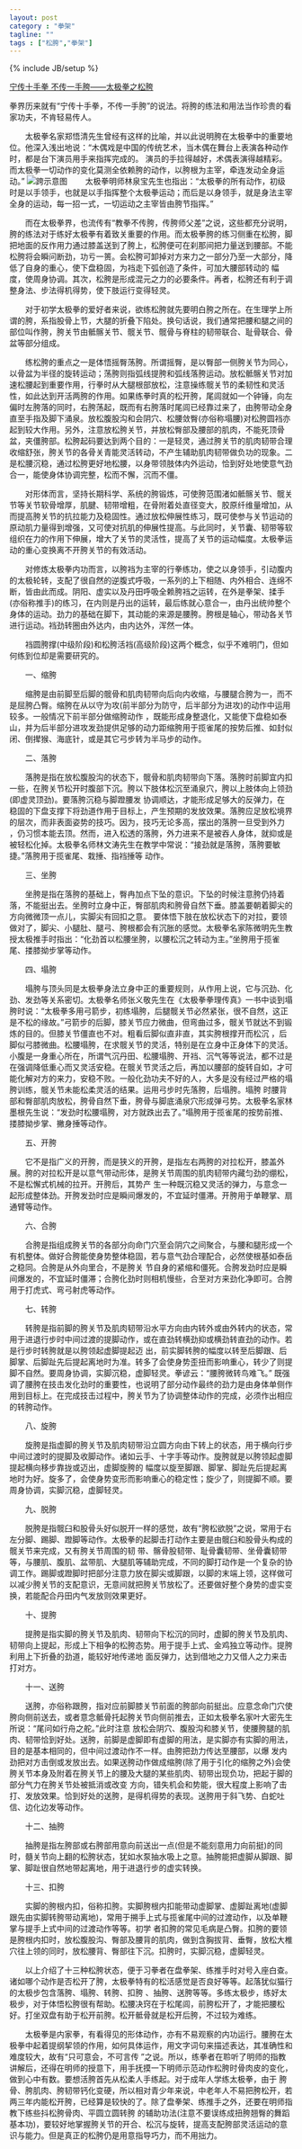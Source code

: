 ```yaml
---
layout: post
category : "拳架"
tagline: ""
tags : ["松胯","拳架"]
---
```

{% include JB/setup %}

[宁传十手拳 不传一手胯——太极拳之松胯](http://mp.weixin.qq.com/s?__biz=MjM5NzAyNDk4NA==&mid=202251438&idx=1&sn=7847451493593a31271ad70c025442cc&scene=1&key=79cf83ea5128c3e5b1c93232b2f2cdd0bd5ee36691b64a089615a8ed3d780cf38b006de75a7076cf44317accb5bd5c41&ascene=0&uin=MTE3OTExMjE0MQ%3D%3D&devicetype=iMac+MacBookPro11%2C1+OSX+OSX+10.10+build(14A389)&version=11020012&pass_ticket=48xy2qwuELYjWREMKF7Ewza0ceaEo2RVPMOPuLZ5p9HDmQ7JGPzyeFTFLMfxZ7Mt)

拳界历来就有“宁传十手拳，不传一手胯”的说法。将胯的练法和用法当作珍贵的看家功夫，不肯轻易传人。

　　太极拳名家郑悟清先生曾经有这样的比喻，并以此说明胯在太极拳中的重要地位。他深入浅出地说：“木偶戏是中国的传统艺术，当木偶在舞台上表演各种动作时，都是台下演员用手来指挥完成的。 演员的手拉得越好，术偶表演得越精彩。而太极拳一切动作的变化莫测全依赖胯的动作，以胯根为主宰，牵连发动全身运动。”
![跨示意图](http://mmbiz.qpic.cn/mmbiz/HWQfNibOQtC05Ger8UxSbiaRaKVHLqNAf2jInMMbThy6yg9jcxDPoEKIIwFgibSzjwoUSy6Tpzjia0wZ3XK4Y3LRdA/640)
　　太极拳明师林泉宝先生也指出：“太极拳的所有动作，初级时是以手领手，也就是以手指挥整个太极拳运动；而后是以身领手，就是身法主宰全身的运动，每一招一式，一切运动之主宰皆由胯节指挥。”

　　而在太极拳界，也流传有“教拳不传胯，传胯师父差”之说，这些都充分说明，胯的练法对于练好太极拳有着致关重要的作用。而太极拳胯的练习侧重在松胯，脚把地面的反作用力通过膝盖送到了胯上，松胯便可在刹那间把力量送到腰部。不能松胯将会瞬问断劲，功亏一篑。会松胯可卸掉对方来力之一部分乃至一大部分，降低了自身的重心，使下盘稳固，为裆走下弧创造了条件，可加大腰部转动的 幅度，使周身协调。其次，松胯是形成混元之力的必要条件。再者，松胯还有利于调整身法、步法得机得势，使下肢运行变得轻灵。

　　对于初学太极拳的爱好者来说，欲练松胯就先要明白胯之所在。在生理学上所谓的胯，系指股骨上节，大腿的折叠下陷处。换句话说，我们通常把腰和腿之间的部位叫作胯，胯关节由骶髂关节、髋关节、髋骨与脊柱的韧带联合、耻骨联合、骨盆等部分组成。

　　练松胯的重点之一是体悟摇臀荡胯。所谓摇臀，是以臀部一侧胯关节为同心，以骨盆为半径的旋转运动；荡胯则指弧线提胯和弧线落胯运动。放松骶髂关节对加速松腰起到重要作用，行拳时从大腿根部放松，注意操练髋关节的柔韧性和灵活性，如此达到开活两胯的作用。如果练拳时真的松开胯，尾闾就如一个钟锤，向左偏时左胯落的同时，右胯荡起，既而有右胯落时尾闾已经靠过来了，由胯带动全身直至手指及脚下涌泉。放松腹股沟和会阴穴、松腰敛臀(亦俗称塌腰)对松胯圆裆亦起到较大作用。另外，注意放松胯关节，并放松臀部及腰部的肌肉，不能死顶骨盆，夹僵胯部。松胯起码要达到两个目的：一是轻灵，通过胯关节的肌肉韧带合理收缩舒张，胯关节的各骨关青能灵活转动，不产生辅助肌肉韧带做负功的现象。二是松腰沉稳，通过松胯更好地松腰，以身带领肢体内外运动，恰到好处地使意气劲合一，能使身体协调完整，松而不懈，沉而不僵。

　　对形体而言，坚持长期科学、系统的胯锻炼，可使胯范围渚如骶髂关节、髋关节等关节软骨增厚，肌腱、韧带增粗，在骨附着处直径变大，胶原纤维量增加，从而提高胯关节的抗拉能力及稳固性。通过放松伸展性练习，既可使参与关节运动的原动肌力量得到增强，又可使对抗肌的伸展性提高。与此同时，关节囊、韧带等软组织在力的作用下伸展，增大了关节的灵活性，提高了关节的运动幅度。太极拳运动的重心变换离不开胯关节的有效活动。

　　对修炼太极拳内功而言，以胯裆为主宰的行拳练功，使之以身领手，引动腹内的太极轮转，支配了很自然的逆腹式呼吸，一系列的上下相随、内外相合、连绵不断，皆由此而成。阴阳、虚实以及丹田呼吸全赖胯裆之运转，在外是拳架、揉手(亦俗称推手)的练习，在内则是丹出的运转，最后练就心意合一，由丹出统帅整个身体的运动。劲力的基础在脚下，其动能的来源是腰胯。胯根是轴心，带动各关节进行运动。裆劲转圈由外达内，由内达外，浑然一体。

　　裆圆胯撑(中级阶段)和松胯活裆(高级阶段)这两个概念，似乎不难明门，但如何练到位却是需要研究的。

　　一、缩胯

　　缩胯是由前脚至后脚的髋骨和肌肉韧带向后向内收缩，与腰腿合胯为一，而不是屈胯凸臀。缩胯在从以守为攻(前半部分为防守，后半部分为进攻)的动作中运用较多。一般情况下前半部分做缩胯动作 ，既能形成身整退化，又能使下盘稳如泰山，并为后半部分进攻发劲提供足够的动力距缩胯用于揽雀尾的按势后推、如封似闭、倒撵猴、海底针，或是其它弓步转为半马步的动作。

　　二、落胯

　　落胯是指在放松腹股沟的状态下，髋骨和肌肉韧带向下落。落胯时前脚宜内扣一些，在胯关节松开时腹部下沉。胯以下肢体松沉至涌泉穴，胯以上肢体向上领劲(即虚灵顶劲)。要落胯沉稳与脚蹬腰发 协调顺达，才能形成足够大的反弹力，在稳固的下盘支撑下将劲道作用于目标上，产生预期的发放效果。落胯应足放松境界的层次，而非表面姿势的技巧。因为，技巧无论多高，摆出的落胯一旦受到外力 ，仍习惯本能去顶。然而，进入松透的落胯，外力进来不是被吞人身体，就抑或是被轻松化掉。太极拳名师林文涛先生在教学中常说：“接劲就是落胯，落胯要敏捷。”落胯用于揽雀尾、栽捶、指裆捶等 动作。

　　三、坐胯

　　坐胯是指在落胯的基础上，臀冉加点下坠的意识。下坠的时候注意胯仍持着落，不能挺出去。坐胯时立身中正，臀部肌肉和胯骨自然下垂。膝盖要朝着脚尖的方向微微顶一点儿，实脚尖有回扣之意。 要体悟下肢在放松状态下的对拉，要领做对了，脚尖、小腿肚、腿弓、胯根都会有沉胀的感觉。太极拳名家陈微明先生教授太极推手时指出：“化劲首以松腰坐胯，以腰松沉之转动为主。”坐胯用于揽雀 尾、搂膝拗步掌等动作。

　　四、塌胯

　　塌胯与顶头同是太极拳身法立身中正的重要规则，从作用上说，它与沉劲、化劲、发劲等关系密切。太极拳名师张义敬先生在《太极拳拳理传真》一书中谈到塌胯时说：“太极拳多用弓箭步，初练塌胯，后腿髋关节必然紧张，很不自然，这正是不松的缘故。”弓箭步的后脚，膝关节应力微曲，但弯曲过多，髋关节就达不到锻炼的目的。但膝关节僵直也不对。粗看后脚似直非直，其实胯根撑开而松沉 ，后脚似弓膝微曲。松腰塌胯，在求髋关节的灵活，特别是在立身中正身体下的灵活。小腹是一身重心所在，所谓气沉丹田、松腰塌胯、开裆、沉气等等说法，都不过是在强调降低重心而又灵活安稳。在髋关节灵活之后，再加以腰部的旋转自如，才可能化解对方的来力，安稳不败。一般化劲功夫不好的人，大多是没有经过严格的塌胯训练，髋关节未能松柔灵活的结果。运用弓步时先落胯，后塌胯。塌胯 时腰背部和臀部肌肉放松，胯骨自然下垂，胯骨与脚底涌泉穴形成弹弓势。太极拳名家林墨根先生说：“发劲时松腰塌胯，对方就跌出去了。”塌胯用于揽雀尾的按势前推、搂膝拗步掌、撇身捶等动作。

　　五、开胯

　　它不是指广义的开胯，而是狭义的开胯，是指左右两胯的对拉松开，膝盖外展。胯的对拉松开是以意气带动形体，是胯关节周围的肌肉韧带内藏匀劲的绷松，不是松懈式机械的拉开。开胯后，其势产 生一种既沉稳又灵活的弹力，与意念一起形成整体劲。开胯发劲时应是瞬间爆发的，不宜延时僵滞。开胯用于单鞭掌、扇通臂等动作。

　　六、合胯

　　合胯是指组成胯关节的各部分向命门穴至会阴穴之间聚合，与腰和腿形成一个有机整体。做好合胯能使身势整体稳固，若与意气劲合理配合，必然使根基如泰岳之稳同。合胯是从外向里合，不是胯关 节自身的紧缩和僵死。合胯发劲时应是瞬间爆发的，不宜延时僵滞；合胯化劲时则相机慢些，合至对方来劲化净即可。合胯用于打虎式、弯弓射虎等动作。

　　七、转胯

　　转胯是指前脚的胯关节及肌肉韧带沿水平方向由内转外或由外转内的状态，常用于进退行步时中间过渡的提脚动作，或在直劲转横劲抑或横劲转直劲的动作。若是行步时转胯就是以胯领起虚脚提起迈 出，前实脚转胯的幅度以转至后脚跟、后脚掌、后脚趾先后提起离地时为准。转多了会使身势歪扭而影响重心，转少了则提脚不自然。要周身协调，实脚沉稳，虚脚轻灵。拳谚云：“腰胯微转鸟难飞。” 既强调了腰胯在技击发化劲时的重要性，也说明了部分动作最终的劲力是由身体单侧作用到目标上。在完成技击过程中，胯关节为了协调整体动作的完成，必须作出相应的转胯动作。

　　八、旋胯

　　旋胯是指虚脚的胯关节及肌肉韧带沿立圆方向由下转上的状态，用于横向行步中间过渡时的提脚及收脚动作。诸如云手、十字手等动作。旋胯就是以胯领起虚脚提起横向移步靠拢或迈出，虚脚旋胯的 幅度以旋至脚跟、脚掌、脚趾先后提起离地时为好。旋多了，会使身势变形而影响重心的稳定性；旋少了，则提脚不顺。要周身协调，实脚沉稳，虚脚轻灵。

　　九、脱胯

　　脱胯是指髋臼和股骨头好似脱开一样的感觉，故有“胯松欲脱”之说，常用于右左分脚、踢脚、蹬脚等动作。太极拳的起脚击打动作主要是由髋臼和股骨头构成的髋关节来完成，又有胯关节周围的韧 带、髂骨股韧带、耻骨囊韧带、坐骨囊韧带等，与腰肌、腹肌、盆带肌、大腿肌等辅助完成，不同的脚打动作是一个复杂的协调工作。踢脚或蹬脚时把部分注意力放在脚尖或脚跟，以脚的末端上领，这样做可以减少胯关节的支配意识，无意间就把胯关节放松了。还要做好整个身势的虚实变换，若能配合丹田内气发放则效果更好。

　　十、提胯

　　提胯是指实脚的胯关节及肌肉、韧带向下松沉的同时，虚脚的胯关节及肌肉、韧带向上提起，形成上下相争的松胯态势。用于提手上式、金鸡独立等动作。提胯利用上下折叠的劲道，能较好地传递地 面反弹力，达到借地之力又借人之力来击打对方。

　　十一、送胯

　　送胯，亦俗称跟胯，指对应前脚膝关节前面的胯部向前挺出。应意念命门穴使胯向侧前送去，或者意念骶骨托起胯关节向侧前推去，正如太极拳名家叶大密先生所说：“尾问如行舟之舵。”此时注意 放松会阴穴、腹股沟和膝关节，使腰胯腿的肌肉、韧带恰到好处。送胯，前脚是虚脚即有虚脚的用法，是实脚亦有实脚的用法，目的是基本相同的，但中间过渡动作不一样。由胯把劲力传达至腰部，以爆 发内劲把对方击倒或发放出去。如果送胯动作做成缩胯(除了用于引化的缩胯之外)会使胯关节本身及附着在胯关节上的腰及大腿的某些肌肉、韧带出现负功，把起于脚的部分气力在胯关节处被抵消或改变 方向，错失机会和势能，很大程度上影响了击打、发放效果。恰到好处的送胯，是得机得势的表现。送胯用于斜飞势、白蛇吐信、边化边发等动作。

　　十二、抽胯

　　抽胯是指左胯部或右胯部用意向前送出一点(但是不能刻意用力向前挺)的同时，髓关节向上翻的松胯状态，犹如水泵抽水吸上之意。抽胯能把虚脚从脚跟、脚掌、脚趾很自然地带起离地，用于进退行步的虚实转换。

　　十三、扣胯

　　实脚的胯根内扣，俗称扣胯。实脚胯根内扣能带动虚脚掌、虚脚趾离地(虚脚跟先由实脚转胯带动离地)，常用于搠手上式与揽雀尾中间的过渡动作，以及单鞭掌与提手上式中间的过渡动作等等。初学 者扣胯的常见毛病是凸臀。扣胯的要领是胯根内扣时，放松腹股沟、臀部及腰背的肌肉，做到含胸拔背、垂臀，放松大椎穴往上领的同时，放松腰背、臀部往下沉。扣胯时，实脚沉稳，虚脚轻灵。

　　以上介绍了十三种松胯状态，便于习拳者在盘拳架、练推手时对号入座白查。诸如哪个动作是否松开了胯，太极拳特有的松活感觉是否良好等等。起落犹似猫行的太极步包含落胯、塌胯、转胯、扣胯 、抽胯、送胯等等。多练太极步，练好太极步，对于体悟松胯很有帮助。松腰决窍在于松尾闾，前胯松开了，才能把腰松好。打坐双盘有助于松开前胯。松开骶骨就是松开后胯，不过较为难练。

　　太极拳是内家拳，有看得见的形体动作，亦有不易观察的内功运行。腰胯在太极拳中起着提纲挈领的作用，如何具体运作，用文字词句来描述表达，其准确性和难度较大，故有“只可意会，不可言传 ”之说。所以，练拳者在聆听了明师的指教讲解后，还得在明师的授意下，用手抚摸一下明师示范动作松胯时骨肉皮的变化，做到心中有数。要想活胯首先从松柔人手练起。对于成年人学练太极拳，由于 胯骨、胯肌肉、胯韧带钙化变硬，所以相对青少年来说，中老年人不易把胯松开，若两三年内能松开胯，已经算是较快的了。除了盘拳架、练推手之外，还要在明师指教下练些抖松胯骨肉、平圆立圆转胯 的辅助功法(注意不要误练成扭胯翘臀的舞蹈基本功)，要较好地掌握胯关节的开合、松沉与旋转，提高支配胯部灵活运动的意识与能力。但是真正的松胯仍是用意指导巧力，而不用拙力。